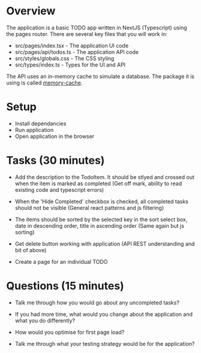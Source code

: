 # Overview

The application is a basic TODO app written in NextJS (Typescript) using the pages router. There are several key files that you will work in:

- src/pages/index.tsx - The application UI code
- src/pages/api/todos.ts - The application API code
- src/styles/globals.css - The CSS styling
- src/types/index.ts - Types for the UI and API

The API uses an in-memory cache to simulate a database. The package it is using is called [memory-cache](https://www.npmjs.com/package/memory-cache).

# Setup

- Install dependancies
- Run application
- Open application in the browser

# Tasks (30 minutes)

- Add the description to the TodoItem. It should be stlyed and crossed out when the item is marked as completed (Get off mark, ability to read existing code and typescript errors)

- When the 'Hide Completed' checkbox is checked, all completed tasks should not be visible (General react patterns and js filtering)

- The items should be sorted by the selected key in the sort select box, date in descending order, title in ascending order (Same again but js sorting)

- Get delete button working with application (API REST understanding and bit of above)

- Create a page for an individual TODO

# Questions (15 minutes)

- Talk me through how you would go about any uncompleted tasks?

- If you had more time, what would you change about the application and what you do differently?

- How would you optimise for first page load?

- Talk me through what your testing strategy would be for the application?
